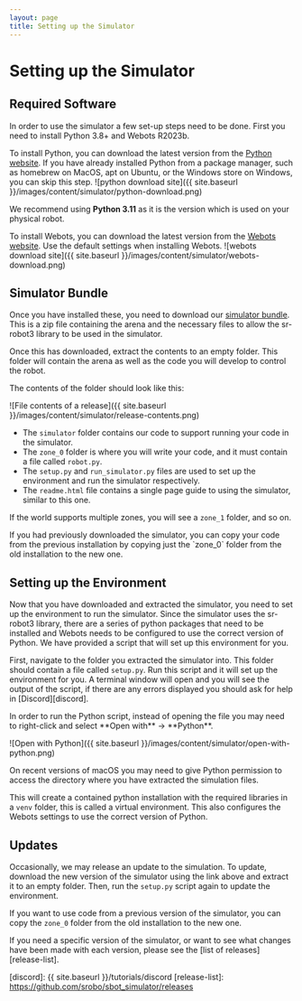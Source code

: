 ```yaml
---
layout: page
title: Setting up the Simulator
---
```


Setting up the Simulator
========================

## Required Software

In order to use the simulator a few set-up steps need to be done.
First you need to install Python 3.8+ and Webots R2023b.

To install Python, you can download the latest version from the [Python website](https://www.python.org/downloads/). If you have already installed Python from a package manager, such as homebrew on MacOS, apt on Ubuntu, or the Windows store on Windows, you can skip this step.
![python download site]({{ site.baseurl }}/images/content/simulator/python-download.png)

We recommend using **Python 3.11** as it is the version which is used on your physical robot.

To install Webots, you can download the latest version from the [Webots website](https://cyberbotics.com/#download). Use the default settings when installing Webots.
![webots download site]({{ site.baseurl }}/images/content/simulator/webots-download.png)

## Simulator Bundle

Once you have installed these, you need to download our [simulator bundle](https://github.com/srobo/sbot_simulator/releases/download/2024.0.1/sbot-simulator-2024.0.1.zip).
This is a zip file containing the arena and the necessary files to allow the sr-robot3 library to be used in the simulator.

Once this has downloaded, extract the contents to an empty folder.
This folder will contain the arena as well as the code you will develop to control the robot.

<div class="info" markdown="1">
The contents of the folder should look like this:

![File contents of a release]({{ site.baseurl }}/images/content/simulator/release-contents.png)
</div>

- The `simulator` folder contains our code to support running your code in the simulator.
- The `zone_0` folder is where you will write your code, and it must contain a file called `robot.py`.
- The `setup.py` and `run_simulator.py` files are used to set up the environment and run the simulator respectively.
- The `readme.html` file contains a single page guide to using the simulator, similar to this one.

If the world supports multiple zones, you will see a `zone_1` folder, and so on.

<div class="info" markdown="1">
If you had previously downloaded the simulator, you can copy your code from the previous installation by copying just the `zone_0` folder from the old installation to the new one.
</div>

## Setting up the Environment

Now that you have downloaded and extracted the simulator, you need to set up the environment to run the simulator.
Since the simulator uses the sr-robot3 library, there are a series of python packages that need to be installed and Webots needs to be configured to use the correct version of Python.
We have provided a script that will set up this environment for you.

First, navigate to the folder you extracted the simulator into. This folder should contain a file called `setup.py`.
Run this script and it will set up the environment for you.
A terminal window will open and you will see the output of the script, if there are any errors displayed you should ask for help in [Discord][discord].

<div class="info" markdown="1">
In order to run the Python script, instead of opening the file you may need to right-click and select **Open with** &rarr; **Python**.

![Open with Python]({{ site.baseurl }}/images/content/simulator/open-with-python.png)
</div>

<div class="info">
On recent versions of macOS you may need to give Python permission to access the directory where you have extracted the simulation files.
</div>

This will create a contained python installation with the required libraries in a `venv` folder, this is called a virtual environment.
This also configures the Webots settings to use the correct version of Python.

## Updates

Occasionally, we may release an update to the simulation.
To update, download the new version of the simulator using the link above and extract it to an empty folder.
Then, run the `setup.py` script again to update the environment.

If you want to use code from a previous version of the simulator, you can copy the `zone_0` folder from the old installation to the new one.

If you need a specific version of the simulator, or want to see what changes have been made with each version, please see the [list of releases][release-list].

[discord]: {{ site.baseurl }}/tutorials/discord
[release-list]: https://github.com/srobo/sbot_simulator/releases
